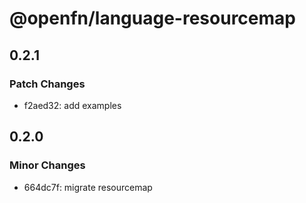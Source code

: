 # @openfn/language-resourcemap

## 0.2.1

### Patch Changes

- f2aed32: add examples

## 0.2.0

### Minor Changes

- 664dc7f: migrate resourcemap
